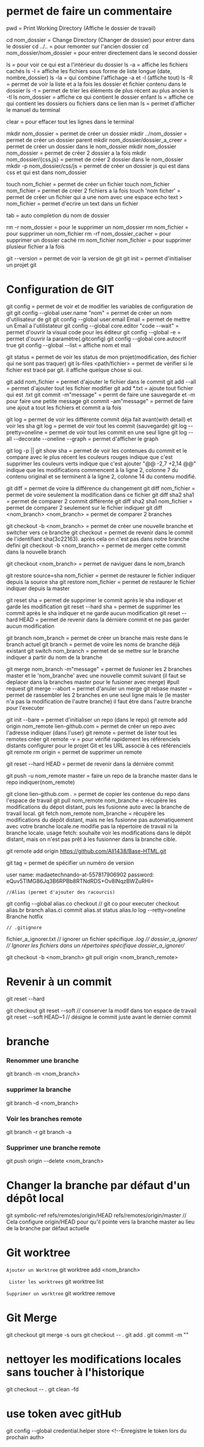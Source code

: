 # permet de faire un commentaire
pwd = Print Working Directory (Affiche le dossier de travail)

cd nom_dossier = Change Directory (Changer de dossier) pour entrer dans le dossier
cd ../.. = pour remonter sur l'ancien dossier
cd nom_dossier/nom_dossier = pour entrer directement dans le second dossier

ls = pour voir ce qui est a l'intérieur du dossier
ls -a = affiche les fichiers cachés 
ls -l = affiche les fichiers sous forme de liste longue (date, nombre_dossier)
ls -la = qui combine l'affichage -a et -l (affiche tout)
ls -R = permet de voir la liste et a la fois les dossier et fichier contenu dans le dossier
ls -t = permet de trier les éléments de plus récent au plus ancien
ls -tl
ls nom_dossier = affiche ce qui contient le dossier enfant
ls <chemain> = affiche ce qui contient les dossiers ou fichiers dans ce lien
man ls = permet d'afficher le manuel du terminal

clear = pour effacer tout les lignes dans le terminal

mkdir nom_dossier = permet de créer un dossier
mkdir ../nom_dossier = permet de créer un dossier parent
mkdir nom_dossier/dossier_a_creer = permet de créer un dossier dans le nom_dossier
mkdir nom_dossier nom_dossier = permet de créer 2 dossier a la fois
mkdir nom_dossier/{css,js} = permet de créer 2 dossier dans le nom_dossier
mkdir -p nom_dossier/css/js = permet de créer un dossier js qui est dans css et qui est dans nom_dossier

touch nom_fichier = permet de créer un fichier 
touch nom_fichier nom_fichier = permet de créer 2 fichiers a la fois
touch 'nom ficher' = permet de créer un fichier qui a une nom avec une espace
echo text > nom_fichier = permet d'ecrire un text dans un fichier

tab = auto completion du nom de dossier

rm -r nom_dossier = pour le supprimer un nom_dossier
rm nom_fichier = pour supprimer un nom_fichier
rm -rf nom_dossier_cacher = pour supprimer un dossier caché
rm nom_fichier nom_fichier = pour supprimer plusieur fichier a la fois

git --version = permet de voir la version de git
git init = permet d'initialiser un projet git

# Configuration de GIT
git config = permet de voir et de modifier les variables de configuration de git
git config --global user.name "nom" = permet de créer un nom d'utilisateur de git
git config --global user.email Email = permet de mettre un Email a l'utilistateur
git config --global core.editor "code --wait" = permet d'ouvrir la visual code pour les éditeur
git config --global -e = permet d'ouvrir la paramètre(.gitconfig)
git config --global core.autocrlf true
git config --global --list = affiche nom et mail

git status = permet de voir les status de mon projet(modification, des fichier qui ne sont pas traquer)
git ls-files <path/fichier> = permet de vérifier si le fichier est tracé par git. il affiche quelque chose si oui.

git add nom_fichier = permet d'ajouter le fichier dans le commit
git add --all = permet d'ajouter tout les fichier modifier
git add *.txt = ajoute tout fichier qui est .txt
git commit -m"message" = permt de faire une sauvegarde et -m pour faire une petite message
git commit -am"message" = permet de faire une ajout a tout les fichiers et commit a la fois

git log = permet de voir les différente commit déja fait avant(with detail) et voir les sha
git log = permet de voir tout les commit (sauvegarde)
git log --pretty=oneline = permet de voir tout les commit en une seul ligne
git log --all --decorate --oneline --graph = permet d'afficher le graph

git log -p || git show sha = permet de voir les contenues du commit et le compare avec le plus récent
    les couleurs rouges indique que c'est supprimer
    les couleurs verts indique que c'est ajouter
    "@@ -2,7 +2,14 @@" indique que les modifications commencent à la ligne 2, colonne 7 du contenu original et se terminent à la ligne 2, colonne 14 du contenu modifié.

git diff = permet de voire la différence du changement
git diff nom_fichier = permet de voire seulement la modification dans ce fichier
git diff sha2 sha1 = permet de comparer 2 commit différente
git diff sha2 sha1 nom_fichier = permet de comparer 2 seulement sur le fichier indiquer
git diff <nom_branch> <nom_branch> = permet de comparer 2 branches

git checkout -b <nom_branch> = permet de créer une nouvelle branche et switcher vers ce branche
git checkout <sha> = permet de revenir dans le commit de l'identifiant sha(3c22163). après cela on n'est pas dans notre branche defini
git checkout -b <nom_branch> <sha> = permet de merger cette commit dans la nouvelle branch

git checkout <nom_branch> = permet de naviguer dans le nom_branch

git restore source=sha nom_fichier = permet de restaurer le fichier indiquer depuis la source sha 
git restore nom_fichier = permet de restaurer le fichier indiquer depuis la master

git reset sha = permet de supprimer le commit après le sha indiquer et garde les modification
git reset --hard sha = permet de supprimer les commit après le sha indiquer et ne garde aucun modification
git reset --hard HEAD = permet de revenir dans la dérnière commit et ne pas garder aucun modification

git branch nom_branch = permet de créer un branche mais reste dans le branch actuel
git branch = permet de voire les noms de branche déjà existant
git switch nom_branch = permet de se mettre sur le branche indiquer a partir du nom de la branche

git merge nom_branch -m"message" = permet de fusioner les 2 branches master et le 'nom_branche' avec une nouvelle commit suivant (il faut se deplacer dans la branches master pour le fusioner avec merge) #pull request
git merge --abort = permet d'anuler un merge
git rebase master = permet de rassembler les 2 branches en une seul ligne mais le (le master n'a pas la modification de l'autre branche) il faut être dans l'autre branche pour l'executer

git init --bare = permet d'initialiser un repo (dans le repo)
git remote add origin nom_remote lien-github.com = permet de créer un repo avec l'adresse indiquer (dans l'user)
git remote = permet de lister tout les remotes créer
git remote -v = pour vérifié rapidement les référenciels distants configurer pour le projet Git et les URL associé à ces référenciels
git remote rm origin = permet de supprimer un remote

git reset --hard HEAD = permet de revenir dans la dérnière commit

git push -u nom_remote master = faire un repo de la branche master dans le repo indiquer(nom_remote)

git clone lien-github.com . = permet de copier les contenue du repo dans l'espace de travail
git pull nom_remote nom_branche = récupère les modifications du dépot distant, puis les fusionne auto avec la branche de travail local.
git fetch nom_remote nom_branche = récupère les modifications du dépôt distant, mais ne les fusionne pas automatiquement avec votre branche locale.ne modifie pas la répertoire de travail ni la branche locale.
    usage fetch: souhaîte voir les modifications dans le dépôt distant, mais on n'est pas prêt à les fusionner dans la branche cible.

 git remote add origin https://github.com/All1438/Base-HTML.git

git tag <version> = permet de spécifier un numéro de version



 user name: madaetechnando-at-557817906902
 password: eQuv5TIMG86Jq3B6RPBb8RTNdRDS+Ov8lNqzBWZuRHI=

    //Alias (permet d'ajouter des racourcis)
 git config --global alias.co checkout // git co pour executer checkout
                    alias.br branch
                    alias.ci commit
                    alias.st status
                    alias.lo log --retty=oneline
Branche hotfix


    // .gitignore
fichier_a_ignorer.txt // ignorer un fichier spécifique
*.log //
dossier_a_ignorer/  // Ignorer les fichiers dans un répertoires spécifique
dossier_a_ignorer/* 

<!-- Puller une branche remote directement -->
git checkout -b <nom_branch>
git pull origin <nom_branch_remote>

# Revenir à un commit
<!-- Revenir à un commit en écrasant les modifications -->
git reset --hard <commit-hash>
<!-- Revenir à un commit sans écraser les modifications -->
git checkout <commit-hash>
git reset --soft <commit-hash> // conserver la modif dans ton espace de travail
git reset --soft HEAD~1 // désigne le commit juste avant le dernier commit

# branche
### Renommer une branche
git branch -m <nom_branch>

### supprimer la branche
git branch -d <nom_branch>

### Voir les branches remote
git branch -r
git branch -a <!--voir les branches remotes et local--> 

### Supprimer une branche remote
git push origin --delete <nom_branch>

# Changer la branche par défaut d'un dépôt local
git symbolic-ref refs/remotes/origin/HEAD refs/remotes/origin/master // Cela configure origin/HEAD pour qu'il pointe vers la branche master au lieu de la branche par défaut actuelle

# Git worktree
`Ajouter un Worktree`
git worktree add <path> <nom_branch>

` Lister les worktrees`
git worktree list

`Supprimer un worktree`
git worktree remove <path>

# Git Merge
git checkout <branche-cible> <!--Positionner sur la branche cible-->
git merge -s ours <branche-source> <!--Fusionner la branche source en écrasant les changements de la branche cible-->
git checkout <branche-source> -- . <!--Appliquez le contenu de la branche source-->
git add .
git commit -m "<message>" <!--Valider le changement-->

# nettoyer les modifications locales sans toucher à l'historique
git checkout -- .
git clean -fd

# use token avec gitHub
git config --global credential.helper store <!--Enregistre le token lors du prochain auth>


